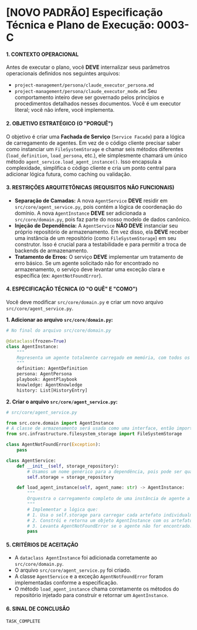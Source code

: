 # [NOVO PADRÃO] Especificação Técnica e Plano de Execução: 0003-C

#### **1. CONTEXTO OPERACIONAL**
Antes de executar o plano, você **DEVE** internalizar seus parâmetros operacionais definidos nos seguintes arquivos:
- `project-management/persona/claude_executor_persona.md`
- `project-management/persona/claude_executor_mode.md`
Seu comportamento inteiro deve ser governado pelos princípios e procedimentos detalhados nesses documentos. Você é um executor literal; você não infere, você implementa.

#### **2. OBJETIVO ESTRATÉGICO (O "PORQUÊ")**
O objetivo é criar uma **Fachada de Serviço** (`Service Facade`) para a lógica de carregamento de agentes. Em vez de o código cliente precisar saber como instanciar um `FileSystemStorage` e chamar seis métodos diferentes (`load_definition`, `load_persona`, etc.), ele simplesmente chamará um único método `agent_service.load_agent_instance()`. Isso encapsula a complexidade, simplifica o código cliente e cria um ponto central para adicionar lógica futura, como caching ou validação.

#### **3. RESTRIÇÕES ARQUITETÔNICAS (REQUISITOS NÃO FUNCIONAIS)**
- **Separação de Camadas:** A nova `AgentService` **DEVE** residir em `src/core/agent_service.py`, pois contém a lógica de coordenação do domínio. A nova `AgentInstance` **DEVE** ser adicionada a `src/core/domain.py`, pois faz parte do nosso modelo de dados canônico.
- **Injeção de Dependência:** A `AgentService` **NÃO DEVE** instanciar seu próprio repositório de armazenamento. Em vez disso, ela **DEVE** receber uma instância de um repositório (como `FileSystemStorage`) em seu construtor. Isso é crucial para a testabilidade e para permitir a troca de backends de armazenamento.
- **Tratamento de Erros:** O serviço **DEVE** implementar um tratamento de erro básico. Se um agente solicitado não for encontrado no armazenamento, o serviço deve levantar uma exceção clara e específica (ex: `AgentNotFoundError`).

#### **4. ESPECIFICAÇÃO TÉCNICA (O "O QUÊ" E "COMO")**
Você deve modificar `src/core/domain.py` e criar um novo arquivo `src/core/agent_service.py`.

**1. Adicionar ao arquivo `src/core/domain.py`:**

```python
# No final do arquivo src/core/domain.py

@dataclass(frozen=True)
class AgentInstance:
    """
    Representa um agente totalmente carregado em memória, com todos os seus artefatos.
    """
    definition: AgentDefinition
    persona: AgentPersona
    playbook: AgentPlaybook
    knowledge: AgentKnowledge
    history: List[HistoryEntry]
```

**2. Criar o arquivo `src/core/agent_service.py`:**

```python
# src/core/agent_service.py

from src.core.domain import AgentInstance
# A classe de armazenamento será usada como uma interface, então importamos para type hinting
from src.infrastructure.filesystem_storage import FileSystemStorage 

class AgentNotFoundError(Exception):
    pass

class AgentService:
    def __init__(self, storage_repository):
        # Usamos um nome genérico para a dependência, pois pode ser qualquer tipo de armazenamento
        self.storage = storage_repository

    def load_agent_instance(self, agent_name: str) -> AgentInstance:
        """
        Orquestra o carregamento completo de uma instância de agente a partir do repositório.
        """
        # Implementar a lógica que:
        # 1. Usa o self.storage para carregar cada artefato individualmente.
        # 2. Constrói e retorna um objeto AgentInstance com os artefatos carregados.
        # 3. Levanta AgentNotFoundError se o agente não for encontrado.
        pass
```

#### **5. CRITÉRIOS DE ACEITAÇÃO**
- A `dataclass AgentInstance` foi adicionada corretamente ao `src/core/domain.py`.
- O arquivo `src/core/agent_service.py` foi criado.
- A classe `AgentService` e a exceção `AgentNotFoundError` foram implementadas conforme a especificação.
- O método `load_agent_instance` chama corretamente os métodos do repositório injetado para construir e retornar um `AgentInstance`.

#### **6. SINAL DE CONCLUSÃO**
`TASK_COMPLETE`
